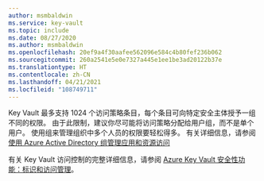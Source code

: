 ```yaml
---
author: msmbaldwin
ms.service: key-vault
ms.topic: include
ms.date: 08/27/2020
ms.author: msmbaldwin
ms.openlocfilehash: 20ef9a4f30aafee562096e584c4b80fef236b062
ms.sourcegitcommit: 260a2541e5e0e7327a445e1ee1be3ad20122b37e
ms.translationtype: HT
ms.contentlocale: zh-CN
ms.lasthandoff: 04/21/2021
ms.locfileid: "108749711"
---
```

Key Vault 最多支持 1024 个访问策略条目，每个条目可向特定安全主体授予一组不同的权限。 由于此限制，建议你尽可能将访问策略分配给用户组，而不是单个用户。 使用组来管理组织中多个人员的权限要轻松得多。 有关详细信息，请参阅[使用 Azure Active Directory 组管理应用和资源访问](../articles/active-directory/fundamentals/active-directory-manage-groups.md)

有关 Key Vault 访问控制的完整详细信息，请参阅 [Azure Key Vault 安全性功能：标识和访问管理](../articles/key-vault/general/security-features.md#identity-management)。